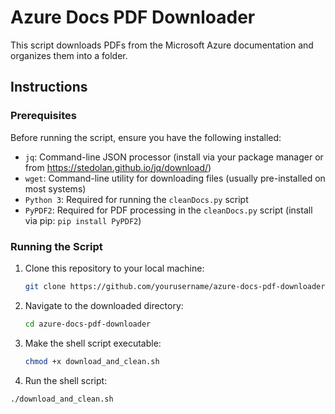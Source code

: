 # Azure Docs PDF Downloader

This script downloads PDFs from the Microsoft Azure documentation and organizes them into a folder.

## Instructions

### Prerequisites

Before running the script, ensure you have the following installed:

- `jq`: Command-line JSON processor (install via your package manager or from https://stedolan.github.io/jq/download/)
- `wget`: Command-line utility for downloading files (usually pre-installed on most systems)
- `Python 3`: Required for running the `cleanDocs.py` script
- `PyPDF2`: Required for PDF processing in the `cleanDocs.py` script (install via pip: `pip install PyPDF2`)

### Running the Script

1. Clone this repository to your local machine:

   ```bash
   git clone https://github.com/yourusername/azure-docs-pdf-downloader.git
   ```

2. Navigate to the downloaded directory:

   ```bash
   cd azure-docs-pdf-downloader
   ```

3. Make the shell script executable:

   ```bash
   chmod +x download_and_clean.sh

   ```

4. Run the shell script:

```bash
./download_and_clean.sh
```
